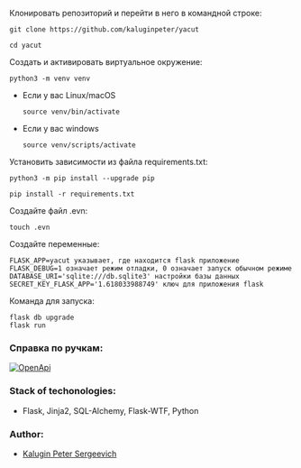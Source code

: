 Клонировать репозиторий и перейти в него в командной строке:

```
git clone https://github.com/kaluginpeter/yacut
```

```
cd yacut
```

Cоздать и активировать виртуальное окружение:

```
python3 -m venv venv
```

* Если у вас Linux/macOS

    ```
    source venv/bin/activate
    ```

* Если у вас windows

    ```
    source venv/scripts/activate
    ```

Установить зависимости из файла requirements.txt:

```
python3 -m pip install --upgrade pip
```

```
pip install -r requirements.txt
```
Создайте файл .evn:
```
touch .evn
```

Создайте переменные:
```
FLASK_APP=yacut указывает, где находится flask приложение
FLASK_DEBUG=1 означает режим отладки, 0 означает запуск обычном режиме
DATABASE_URI='sqlite:///db.sqlite3' настройки базы данных
SECRET_KEY_FLASK_APP='1.618033988749' ключ для приложения flask
```

Команда для запуска:

```
flask db upgrade 
flask run
```

### Справка по ручкам:

[![OpenApi](https://img.shields.io/badge/openapi-blue)](https://github.com/kaluginpeter/yacut/blob/master/openapi.yml)


### Stack of techonologies:
* Flask, Jinja2, SQL-Alchemy, Flask-WTF, Python

### Author:
* [Kalugin Peter Sergeevich](https://github.com/kaluginpeter)
